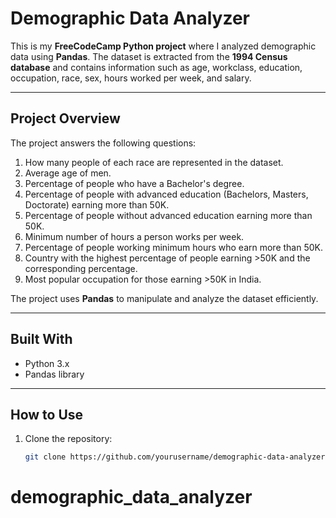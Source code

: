 # Demographic Data Analyzer

This is my **FreeCodeCamp Python project** where I analyzed demographic data using **Pandas**. The dataset is extracted from the **1994 Census database** and contains information such as age, workclass, education, occupation, race, sex, hours worked per week, and salary.

---

## Project Overview

The project answers the following questions:

1. How many people of each race are represented in the dataset.
2. Average age of men.
3. Percentage of people who have a Bachelor's degree.
4. Percentage of people with advanced education (Bachelors, Masters, Doctorate) earning more than 50K.
5. Percentage of people without advanced education earning more than 50K.
6. Minimum number of hours a person works per week.
7. Percentage of people working minimum hours who earn more than 50K.
8. Country with the highest percentage of people earning >50K and the corresponding percentage.
9. Most popular occupation for those earning >50K in India.

The project uses **Pandas** to manipulate and analyze the dataset efficiently.

---

## Built With

- Python 3.x  
- Pandas library  

---

## How to Use

1. Clone the repository:
   ```bash
   git clone https://github.com/yourusername/demographic-data-analyzer.git
# demographic_data_analyzer
